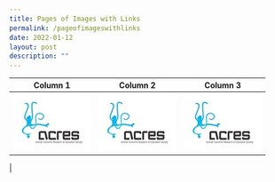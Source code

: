 ```yaml
---
title: Pages of Images with Links
permalink: /pageofimageswithlinks
date: 2022-01-12
layout: post
description: ""
---
```


| Column 1 | Column 2 | Column 3 |
| -------- | -------- | -------- |
| ![Alt text for image on Isomer site](/images/ACRES%20image.jpg)    | ![Alt text for image on Isomer site](/images/ACRES%20image.jpg)    | [![Alt text for image on Isomer site](/images/ACRES%20image.jpg)](www.nparks.gov.sg)
|
